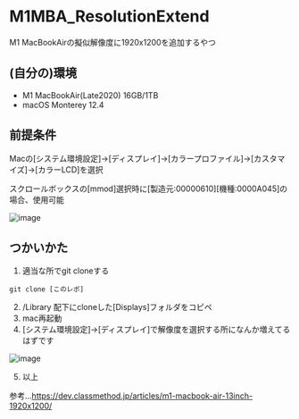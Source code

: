 # M1MBA_ResolutionExtend

M1 MacBookAirの擬似解像度に1920x1200を追加するやつ

## (自分の)環境

- M1 MacBookAir(Late2020) 16GB/1TB
- macOS Monterey 12.4

## 前提条件

Macの[システム環境設定]->[ディスプレイ]->[カラープロファイル]->[カスタマイズ]->[カラーLCD]を選択  
  
スクロールボックスの[mmod]選択時に[製造元:00000610][機種:0000A045]の場合、使用可能  
  
![image](https://user-images.githubusercontent.com/78929673/171062061-5d24f348-1c8e-439e-ae80-5148f37cecca.png)

## つかいかた

1. 適当な所でgit cloneする
```
git clone [このレポ]
```

2. /Library 配下にcloneした[Displays]フォルダをコピペ
3. mac再起動
4. [システム環境設定]->[ディスプレイ]で解像度を選択する所になんか増えてるはずです  
  
![image](https://user-images.githubusercontent.com/78929673/171062510-54a5dd55-2c39-4e38-9887-331b8f66b94d.png)

5. 以上

参考...https://dev.classmethod.jp/articles/m1-macbook-air-13inch-1920x1200/
